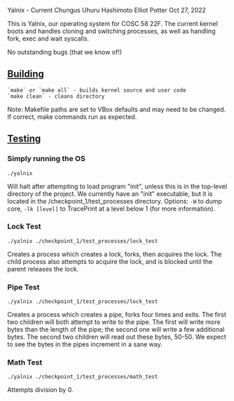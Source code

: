 Yalnix - Current Chungus
Uhuru Hashimoto
Elliot Potter
Oct 27, 2022

This is Yalnix, our operating system for COSC 58 22F. The current kernel boots and handles cloning and switching processes,
as well as handling fork, exec and wait syscalls.

No outstanding bugs (that we know of!)

## <ins> Building </ins>

    `make` or `make all` - builds kernel source and user code
    `make clean` - cleans directory

Note: Makefile paths are set to VBox defaults and may need to be changed. If correct, make commands run as expected.

## <ins> Testing </ins>

### Simply running the OS
```
./yalnix
```
Will halt after attempting to load program "init", unless this is in the top-level directory of the project.
We currently have an "init" executable, but it is located in the /checkpoint_1/test_processes directory.
Options: `-W` to dump core, `-lk [level]` to TracePrint at a level below 1 (for more information).

### Lock Test
```
./yalnix ./checkpoint_1/test_processes/lock_test
```
Creates a process which creates a lock, forks, then acquires the lock. The child process also attempts to acquire the lock,
and is blocked until the parent releases the lock.

### Pipe Test
```
./yalnix ./checkpoint_1/test_processes/lock_test
```
Creates a process which creates a pipe, forks four times and exits. The first two children will both attempt to write to
the pipe. The first will write more bytes than the length of the pipe; the second one will write a few additional bytes.
The second two children will read out these bytes, 50-50. We expect to see the bytes in the pipes increment in a sane way.

### Math Test
```
./yalnix ./checkpoint_1/test_processes/math_test
```
Attempts division by 0.
